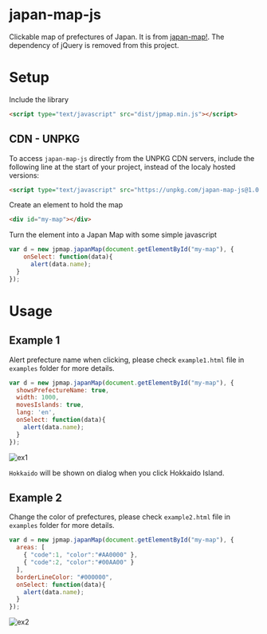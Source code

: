 # japan-map-js
Clickable map of prefectures of Japan. It is from [japan-map!](http://takemaru-hirai.github.io/japan-map/). The dependency of jQuery is removed from this project.

# Setup

Include the library

```html
<script type="text/javascript" src="dist/jpmap.min.js"></script>
```

## CDN - UNPKG
To access `japan-map-js` directly from the UNPKG CDN servers, include the following line at the start of your project, instead of the localy hosted versions:

```html
<script type="text/javascript" src="https://unpkg.com/japan-map-js@1.0.1/dist/jpmap.min.js"></script>
```

Create an element to hold the map

```html
<div id="my-map"></div>
```

Turn the element into a Japan Map with some simple javascript

```javascript
var d = new jpmap.japanMap(document.getElementById("my-map"), {
    onSelect: function(data){
      alert(data.name);
  }
});
```

# Usage

## Example 1
Alert prefecture name when clicking, please check `example1.html` file in `examples` folder for more details.  

```javascript
var d = new jpmap.japanMap(document.getElementById("my-map"), {
  showsPrefectureName: true,
  width: 1000,
  movesIslands: true,
  lang: 'en',
  onSelect: function(data){
    alert(data.name);
  }
});
```

![ex1](https://user-images.githubusercontent.com/8428372/74094337-e4557b00-4b22-11ea-9fc8-dd2ef509a6fd.png)

`Hokkaido` will be shown on dialog when you click Hokkaido Island.

## Example 2
Change the color of prefectures, please check `example2.html` file in `examples` folder for more details.  

```javascript
var d = new jpmap.japanMap(document.getElementById("my-map"), {
  areas: [
    { "code":1, "color":"#AA0000" }, 
    { "code":2, "color":"#00AA00" }
  ],
  borderLineColor: "#000000", 
  onSelect: function(data){
    alert(data.name);
  }
});
```

![ex2](https://user-images.githubusercontent.com/8428372/74094335-e28bb780-4b22-11ea-8448-aa2c7dadfe95.png)

